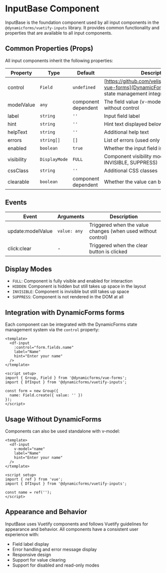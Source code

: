 # InputBase Component

InputBase is the foundation component used by all input components in the `@dynamicforms/vuetify-inputs` library. 
It provides common functionality and properties that are available to all input components.

## Common Properties (Props)

All input components inherit the following properties:

| Property | Type | Default | Description                                                                                                     |
|----------|-----|----------|-----------------------------------------------------------------------------------------------------------------|
| control | `Field` | `undefined` | [https://github.com/velis74/dynamicforms-vue-forms](DynamicForms) field object for state management integration |
| modelValue | `any` | component dependent | The field value (v-model) when used without control                                                             |
| label | `string` | `''` | Input field label                                                                                               |
| hint | `string` | `''` | Hint text displayed below the input field                                                                       |
| helpText | `string` | `''` | Additional help text                                                                                            |
| errors | `string[]` | `[]` | List of errors (used only without control)                                                                      |
| enabled | `boolean` | `true` | Whether the input field is enabled                                                                              |
| visibility | `DisplayMode` | `FULL` | Component visibility mode (FULL, HIDDEN, INVISIBLE, SUPPRESS)                                                   |
| cssClass | `string` | `''` | Additional CSS classes                                                                                          |
| clearable | `boolean` | component dependent | Whether the value can be cleared                                                                                |

## Events

| Event | Arguments | Description |
|-------|-----------|-------------|
| update:modelValue | `value: any` | Triggered when the value changes (when used without control) |
| click:clear | - | Triggered when the clear button is clicked |

## Display Modes

- `FULL`: Component is fully visible and enabled for interaction
- `HIDDEN`: Component is hidden but still takes up space in the layout
- `INVISIBLE`: Component is invisible but still takes up space
- `SUPPRESS`: Component is not rendered in the DOM at all

## Integration with DynamicForms forms

Each component can be integrated with the DynamicForms state management system via the `control` property:

```vue
<template>
  <df-input
    :control="form.fields.name"
    label="Name"
    hint="Enter your name"
  />
</template>

<script setup>
import { Group, Field } from '@dynamicforms/vue-forms';
import { DfInput } from '@dynamicforms/vuetify-inputs';

const form = new Group({
  name: Field.create({ value: '' })
});
</script>
```

## Usage Without DynamicForms

Components can also be used standalone with v-model:

```vue
<template>
  <df-input
    v-model="name"
    label="Name"
    hint="Enter your name"
  />
</template>

<script setup>
import { ref } from 'vue';
import { DfInput } from '@dynamicforms/vuetify-inputs';

const name = ref('');
</script>
```

## Appearance and Behavior

InputBase uses Vuetify components and follows Vuetify guidelines for appearance and behavior. All components have a 
consistent user experience with:

- Field label display
- Error handling and error message display
- Responsive design
- Support for value clearing
- Support for disabled and read-only modes
